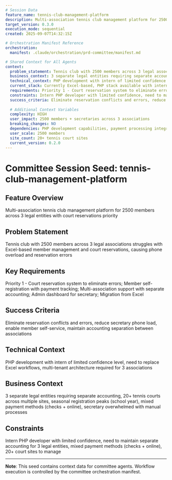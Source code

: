 ```yaml
---
# Session Data
feature_name: tennis-club-management-platform
description: Multi-association tennis club management platform for 2500 members across 3 legal entities with court reservations priority
target_version: 0.3.0
execution_mode: sequential
created: 2025-09-07T14:32:15Z

# Orchestration Manifest Reference
orchestration:
  manifest: .claude/orchestration/prd-committee/manifest.md

# Shared Context for All Agents
context:
  problem_statement: Tennis club with 2500 members across 3 legal associations struggles with Excel-based member management and court reservations, causing phone overload and reservation errors
  business_context: 3 separate legal entities requiring separate accounting, 20+ tennis courts across multiple sites, seasonal registration peaks (school year), mixed payment methods (checks + online), secretary overwhelmed with manual processes
  technical_context: PHP development with intern of limited confidence level, need to replace Excel workflows, multi-tenant architecture required for 3 associations
  current_stack: Currently Excel-based, PHP stack available with intern developer
  requirements: Priority 1 - Court reservation system to eliminate errors; Member self-registration with payment tracking; Multi-association support with separate accounting; Admin dashboard for secretary; Migration from Excel
  constraints: Intern PHP developer with limited confidence, need to maintain separate accounting for 3 legal entities, mixed payment methods (checks + online), 20+ court sites to manage
  success_criteria: Eliminate reservation conflicts and errors, reduce secretary phone load, enable member self-service, maintain accounting separation between associations
  
  # Additional Context Variables
  complexity: HIGH
  user_impact: 2500 members + secretaries across 3 associations
  breaking_changes: NO
  dependencies: PHP development capabilities, payment processing integration, multi-tenant architecture
  user_scale: 2500 members
  site_count: 20+ tennis court sites
  current_version: 0.2.0
---
```


# Committee Session Seed: tennis-club-management-platform

## Feature Overview
Multi-association tennis club management platform for 2500 members across 3 legal entities with court reservations priority

## Problem Statement
Tennis club with 2500 members across 3 legal associations struggles with Excel-based member management and court reservations, causing phone overload and reservation errors

## Key Requirements
Priority 1 - Court reservation system to eliminate errors; Member self-registration with payment tracking; Multi-association support with separate accounting; Admin dashboard for secretary; Migration from Excel

## Success Criteria
Eliminate reservation conflicts and errors, reduce secretary phone load, enable member self-service, maintain accounting separation between associations

## Technical Context
PHP development with intern of limited confidence level, need to replace Excel workflows, multi-tenant architecture required for 3 associations

## Business Context
3 separate legal entities requiring separate accounting, 20+ tennis courts across multiple sites, seasonal registration peaks (school year), mixed payment methods (checks + online), secretary overwhelmed with manual processes

## Constraints
Intern PHP developer with limited confidence, need to maintain separate accounting for 3 legal entities, mixed payment methods (checks + online), 20+ court sites to manage

---

**Note**: This seed contains context data for committee agents. 
Workflow execution is controlled by the committee orchestration manifest.